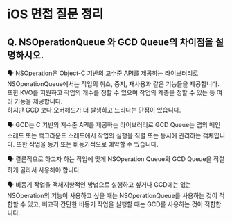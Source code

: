 # iOS 면접 질문 정리

## Q. NSOperationQueue 와 GCD Queue의 차이점을 설명하시오.

🗣️ NSOperation은 Object-C 기반의 고수준 API를 제공하는 라이브러리로 NSOperationQueue에서는 작업의 취소, 중지, 재사용과 같은 기능들을 제공합니다.
또한 KVO를 지원하고 작업의 개수를 정할 수 있으며 작업의 계층을 정할 수 있는 등 여러 기능을 제공합니다. <br>
하지만 GCD 보다 오버헤드가 더 발생하고 느리다는 단점이 있습니다.

🗣️ GCD는 C 기반의 저수준 API를 제공하는 라이브러리로 GCD Queue는 앱의 메인 스레드 또는 백그라운드 스레드에서 작업의 실행을 직렬 또는 동시에 관리하는 객체입니다.
또한 작업을 동기 또는 비동기적으로 예약할 수 있습니다.

🗣️ 결론적으로 하고자 하는 작업에 맞게 NSOperation Queue와 GCD Queue을 적절하게 골라서 사용해야 합니다.

🗣️ 비동기 작업을 객체지향적인 방법으로 실행하고 싶거나 GCD에는 없는 NSOperation의 기능이 사용하고 싶을 때는 NSOperationQueue를 사용하는 것이 적합할 수 있고,
비교적 간단한 비동기 작업을 실행할 때는 GCD를 사용하는 것이 적합합니다.
